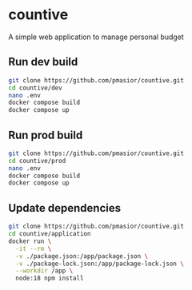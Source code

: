 # countive

A simple web application to manage personal budget

## Run dev build

```bash
git clone https://github.com/pmasior/countive.git
cd countive/dev
nano .env
docker compose build
docker compose up
```

## Run prod build

```bash
git clone https://github.com/pmasior/countive.git
cd countive/prod
nano .env
docker compose build
docker compose up
```

## Update dependencies

```bash
git clone https://github.com/pmasior/countive.git
cd countive/application
docker run \
  -it --rm \
  -v ./package.json:/app/package.json \
  -v ./package-lock.json:/app/package-lock.json \
  --workdir /app \
  node:18 npm install
```

